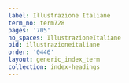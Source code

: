 ```yaml
---
label: Illustrazione Italiane
term_no: term728
pages: '705'
no_spaces: IllustrazioneItaliane
pid: illustrazioneitaliane
order: '0446'
layout: generic_index_term
collection: index-headings
---
```

